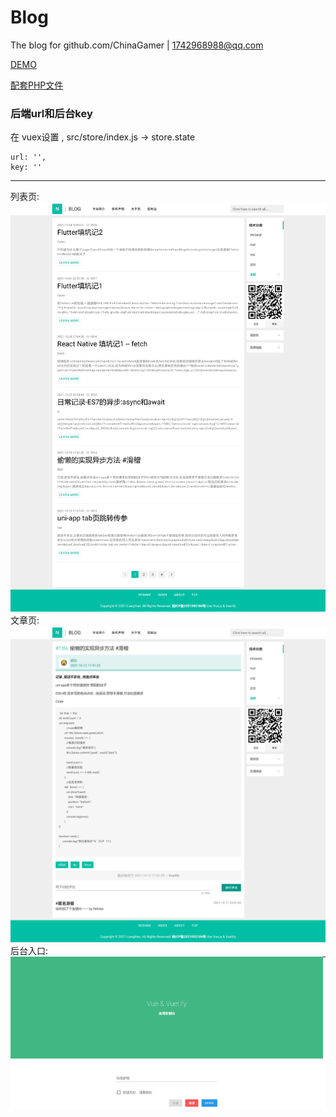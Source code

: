# Blog
The blog for github.com/ChinaGamer | 1742968988@qq.com

[DEMO](https://personal-station.cn/blog)

[配套PHP文件](https://personal-station.cn/blog_php.txt)

### 后端url和后台key

在 vuex设置 , src/store/index.js -> store.state

```
url: '', 
key: ''
```

---
列表页:  
![image](https://github.com/ChinaGamer/Images/blob/master/blog/a.jpeg)  
文章页:  
![image](https://github.com/ChinaGamer/Images/blob/master/blog/c.jpeg)  
后台入口:
![image](https://github.com/ChinaGamer/Images/blob/master/blog/b.jpeg)
